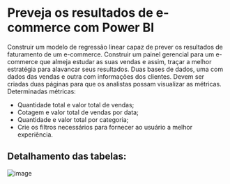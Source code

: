 # Preveja os resultados de e-commerce com Power BI

Construir um modelo de regressão linear capaz de prever os resultados de faturamento de um e-commerce.
Construir um painel gerencial para um e-commerce que almeja estudar as suas vendas e assim, traçar a melhor estratégia para alavancar seus resultados.
Duas bases de dados, uma com dados das vendas e outra com informações dos clientes. 
Devem ser criadas duas páginas para que os analistas possam visualizar as métricas.
Determinadas métricas: 
- Quantidade total e valor total de vendas;
- Cotagem e valor total de vendas por data;
- Quantidade e valor total por categoria;
- Crie os filtros necessários para fornecer ao usuário a melhor
experiência. 

## Detalhamento das tabelas:

![image](https://github.com/user-attachments/assets/5156f7e5-fdeb-45f7-b9bd-46a244475238)
